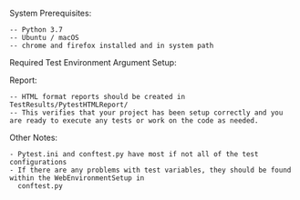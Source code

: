 System Prerequisites:

	-- Python 3.7
	-- Ubuntu / macOS
	-- chrome and firefox installed and in system path

Required Test Environment Argument Setup:
            
        
Report:

	-- HTML format reports should be created in TestResults/PytestHTMLReport/
	-- This verifies that your project has been setup correctly and you are ready to execute any tests or work on the code as needed. 

Other Notes:

    - Pytest.ini and conftest.py have most if not all of the test configurations
    - If there are any problems with test variables, they should be found within the WebEnvironmentSetup in 
      conftest.py
